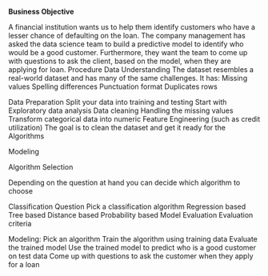 **Business Objective**

A financial institution wants us to help them identify customers who have a lesser chance of defaulting on the loan.
The company management has asked the data science team to build a predictive model to identify who would be a good customer. Furthermore, they want the team to come up with questions to ask the client, based on the model, when they are applying for loan.
Procedure
Data Understanding
The dataset resembles a real-world dataset and has many of the same challenges. It has:
Missing values
Spelling differences
Punctuation format
Duplicates rows

Data Preparation
Split your data into training and testing
Start with Exploratory data analysis
Data cleaning
Handling the missing values
Transform categorical data into numeric
Feature Engineering (such as credit utilization)
The goal is to clean the dataset and get it ready for the Algorithms

Modeling

Algorithm Selection

Depending on the question at hand you can decide which algorithm
to choose

Classification Question
Pick a classification algorithm
Regression based
Tree based
Distance based
Probability based
Model Evaluation
Evaluation criteria

Modeling:
Pick an algorithm
Train the algorithm using training data
Evaluate the trained model
Use the trained model to predict who is a good customer
on test data
Come up with questions to ask the customer when they
apply for a loan
